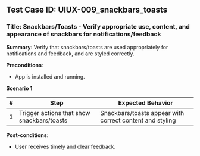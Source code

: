 ## Test Case ID: UIUX-009_snackbars_toasts
### Title: Snackbars/Toasts - Verify appropriate use, content, and appearance of snackbars for notifications/feedback

**Summary**: Verify that snackbars/toasts are used appropriately for notifications and feedback, and are styled correctly.

**Preconditions**: 
- App is installed and running.

**Scenario 1**

| # | Step                                      | Expected Behavior                                       |
|---|-------------------------------------------|--------------------------------------------------------|
| 1 | Trigger actions that show snackbars/toasts | Snackbars/toasts appear with correct content and styling|

**Post-conditions**:
- User receives timely and clear feedback.
